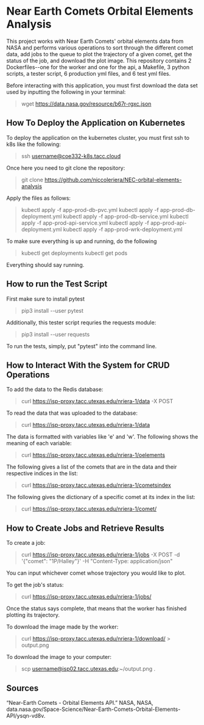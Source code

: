 # Near Earth Comets Orbital Elements Analysis

This project works with Near Earth Comets' orbital elements data from NASA and performs various operations to sort through the different comet data, add jobs to the queue to plot the trajectory of a given comet, get the status of the job, and download the plot image. This repository contains 2 Dockerfiles--one for the worker and one for the api, a Makefile, 3 python scripts, a tester script, 6 production yml files, and 6 test yml files.

Before interacting with this application, you must first download the data set used by inputting the following in your terminal:

> wget https://data.nasa.gov/resource/b67r-rgxc.json

## How To Deploy the Application on Kubernetes
To deploy the application on the kubernetes cluster, you must first ssh to k8s like the following:
> ssh username@coe332-k8s.tacc.cloud

Once here you need to git clone the repository:
> git clone https://github.com/niccoleriera/NEC-orbital-elements-analysis

Apply the files as follows:

> kubectl apply -f app-prod-db-pvc.yml
> kubectl apply -f app-prod-db-deployment.yml
> kubectl apply -f app-prod-db-service.yml
> kubectl apply -f app-prod-api-service.yml
> kubectl apply -f app-prod-api-deployment.yml
> kubectl apply -f app-prod-wrk-deployment.yml

To make sure everything is up and running, do the following
> kubectl get deployments
> kubectl get pods

Everything should say running.

## How to run the Test Script
First make sure to install pytest
> pip3 install --user pytest

Additionally, this tester script requries the requests module:
> pip3 install --user requests

To run the tests, simply, put "pytest" into the command line.

## How to Interact With the System for CRUD Operations
To add the data to the Redis database:
> curl https://isp-proxy.tacc.utexas.edu/nriera-1/data -X POST 

To read the data that was uploaded to the database:
> curl https://isp-proxy.tacc.utexas.edu/nriera-1/data 

The data is formatted with variables like 'e' and 'w'. The following shows the meaning of each variable:
> curl https://isp-proxy.tacc.utexas.edu/nriera-1/oelements

The following gives a list of the comets that are in the data and their respective indices in the list:
> curl https://isp-proxy.tacc.utexas.edu/nriera-1/cometsindex

The following gives the dictionary of a specific comet at its index in the list:
> curl https://isp-proxy.tacc.utexas.edu/nriera-1/comet/<index> 

## How to Create Jobs and Retrieve Results
To create a job:
> curl https://isp-proxy.tacc.utexas.edu/nriera-1/jobs -X POST -d '{"comet": "1P/Halley"}' -H "Content-Type: application/json"

You can input whichever comet whose trajectory you would like to plot. 

To get the job's status:
> curl https://isp-proxy.tacc.utexas.edu/nriera-1/jobs/<jid> 

Once the status says complete, that means that the worker has finished plotting its trajectory. 

To download the image made by the worker:
> curl https://isp-proxy.tacc.utexas.edu/nriera-1/download/<jid> > output.png

To download the image to your computer:
> scp username@isp02.tacc.utexas.edu:~/output.png .

## Sources
“Near-Earth Comets - Orbital Elements API.” NASA, NASA, data.nasa.gov/Space-Science/Near-Earth-Comets-Orbital-Elements-API/ysqn-vd8v. 
